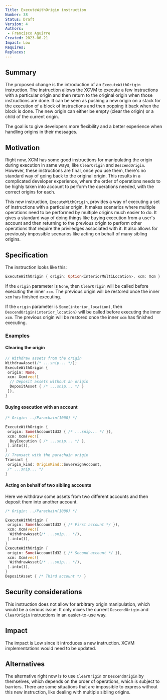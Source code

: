 ```yaml
---
Title: ExecuteWithOrigin instruction
Number: 38
Status: Draft
Version: 4
Authors:
 - Francisco Aguirre
Created: 2023-06-21
Impact: Low
Requires:
Replaces:
---
```


## Summary

The proposed change is the introduction of an `ExecuteWithOrigin` instruction.
The instruction allows the XCVM to execute a few instructions with a particular origin and then return to the original origin when those instructions are done.
It can be seen as pushing a new origin on a stack for the execution of a block of instructions and then popping it back when the block is done.
The new origin can either be empty (clear the origin) or a child of the current origin.

The goal is to give developers more flexibility and a better experience when handling origins in their messages.

## Motivation

Right now, XCM has some good instructions for manipulating the origin during execution in same ways, like `ClearOrigin` and `DescendOrigin`.
However, these instructions are final, once you use them, there's no standard way of going back to the original origin.
This results in a complicated developer experience, where the order of operations needs to be highly taken into account to perform the operations needed, with the correct origins for each.

This new instruction, `ExecuteWithOrigin`, provides a way of executing a set of instructions with a particular origin.
It makes scenarios where multiple operations need to be performed by multiple origins much easier to do.
It gives a standard way of doing things like buying execution from a user's account and then returning to the previous origin to perform other operations that require the priviledges associated with it.
It also allows for previously impossible scenarios like acting on behalf of many sibling origins.

## Specification

The instruction looks like this:

```rust
ExecuteWithOrigin { origin: Option<InteriorMultiLocation>, xcm: Xcm }
```

If the `origin` parameter is `None`, then `ClearOrigin` will be called before executing the inner `xcm`.
The previous origin will be restored once the inner `xcm` has finished executing.

If the `origin` parameter is `Some(interior_location)`, then `DescendOrigin(interior_location)` will be called before executing the inner `xcm`.
The previous origin will be restored once the inner `xcm` has finished executing.

### Examples

#### Clearing the origin

```rust
// Withdraw assets from the origin
WithdrawAsset(/* ...snip... */);
ExecuteWithOrigin {
 origin: None,
 xcm: Xcm(vec![
  // Deposit assets without an origin
  DepositAsset { /* ...snip... */ }
 ]),
}
```

#### Buying execution with an account

```rust
/* Origin: ../Parachain(1000) */

ExecuteWithOrigin {
 origin: Some(AccountId32 { /* ...snip... */ }),
 xcm: Xcm(vec![
  BuyExecution { /* ...snip... */ },
 ].into()),
}
// Transact with the parachain origin
Transact {
 origin_kind: OriginKind::SovereignAccount,
 /* ...snip... */
}
```

#### Acting on behalf of two sibling accounts

Here we withdraw some assets from two different accounts and then deposit them into another account.

```rust
/* Origin: ../Parachain(1000) */

ExecuteWithOrigin {
 origin: Some(AccountId32 { /* First account */ }),
 xcm: Xcm(vec![
  WithdrawAsset(/* ...snip... */),
 ].into()),
}
ExecuteWithOrigin {
 origin: Some(AccountId32 { /* Second account */ }),
 xcm: Xcm(vec![
  WithdrawAsset(/* ...snip... */),
 ].into()),
}
DepositAsset { /* Third account */ }
```

## Security considerations

This instruction does not allow for arbitrary origin manipulation, which would be a serious issue.
It only mixes the current `DescendOrigin` and `ClearOrigin` instructions in an easier-to-use way.

## Impact

The impact is Low since it introduces a new instruction. XCVM implementations would need to be updated.

## Alternatives

The alternative right now is to use `ClearOrigin` or `DescendOrigin` by themselves, which depends on the order of operations, which is subject to barriers.
There are some situations that are impossible to express without this new instruction, like dealing with multiple sibling origins.
